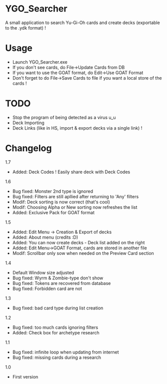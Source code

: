 # YGO_Searcher
A small application to search Yu-Gi-Oh cards and create decks (exportable to the .ydk format) !

# Usage
- Launch YGO_Searcher.exe
- If you don't see cards, do File->Update Cards from DB
- If you want to use the GOAT format, do Edit->Use GOAT Format
- Don't forget to do File->Save Cards to file if you want a local store of the cards !

# TODO
- Stop the program of being detected as a virus u_u
- Deck Importing
- Deck Links (like in HS, import & export decks via a single link) !

# Changelog

1.7
- Added: Deck Codes ! Easily share deck with Deck Codes

1.6
- Bug fixed: Monster 2nd type is ignored
- Bug fixed: Filters are still apllied after returning to 'Any' filters
- Modif: Deck sorting is now correct (that's cool)
- Modif: Choosing Alpha or New sorting now refreshes the list
- Added: Exclusive Pack for GOAT format

1.5
- Added: Edit Menu -> Creation & Export of decks
- Added: About menu (credits :D)
- Added: You can now create decks - Deck list added on the right
- Added: Edit Menu->GOAT Format, cards are stored in another file
- Modif: Scrollbar only sow when needed on the Preview Card section

1.4
- Default Window size adjusted
- Bug fixed: Wyrm & Zombie-type don't show
- Bug fixed: Tokens are recovered from database
- Bug fixed: Forbidden card are not

1.3
- Bug fixed: bad card type during list creation

1.2
- Bug fixed: too much cards ignoring filters
- Added: Check box for archetype research

1.1
- Bug fixed: infinite loop when updating from internet
- Bug fixed: missing cards during a research

1.0
- First version
